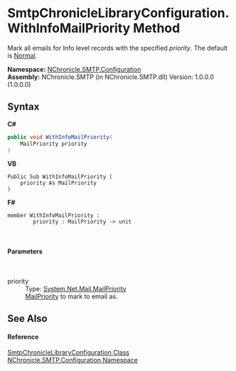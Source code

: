 # SmtpChronicleLibraryConfiguration.WithInfoMailPriority Method 
 

Mark all emails for Info level records with the specified *priority*. The default is <a href="http://msdn2.microsoft.com/en-us/library/ms223213" target="_blank">Normal</a>.

**Namespace:**&nbsp;<a href="N_NChronicle_SMTP_Configuration.md">NChronicle.SMTP.Configuration</a><br />**Assembly:**&nbsp;NChronicle.SMTP (in NChronicle.SMTP.dll) Version: 1.0.0.0 (1.0.0.0)

## Syntax

**C#**<br />
``` C#
public void WithInfoMailPriority(
	MailPriority priority
)
```

**VB**<br />
``` VB
Public Sub WithInfoMailPriority ( 
	priority As MailPriority
)
```

**F#**<br />
``` F#
member WithInfoMailPriority : 
        priority : MailPriority -> unit 

```

<br />

#### Parameters
&nbsp;<dl><dt>priority</dt><dd>Type: <a href="http://msdn2.microsoft.com/en-us/library/ms223213" target="_blank">System.Net.Mail.MailPriority</a><br /><a href="http://msdn2.microsoft.com/en-us/library/ms223213" target="_blank">MailPriority</a> to mark to email as.</dd></dl>

## See Also


#### Reference
<a href="T_NChronicle_SMTP_Configuration_SmtpChronicleLibraryConfiguration.md">SmtpChronicleLibraryConfiguration Class</a><br /><a href="N_NChronicle_SMTP_Configuration.md">NChronicle.SMTP.Configuration Namespace</a><br />
